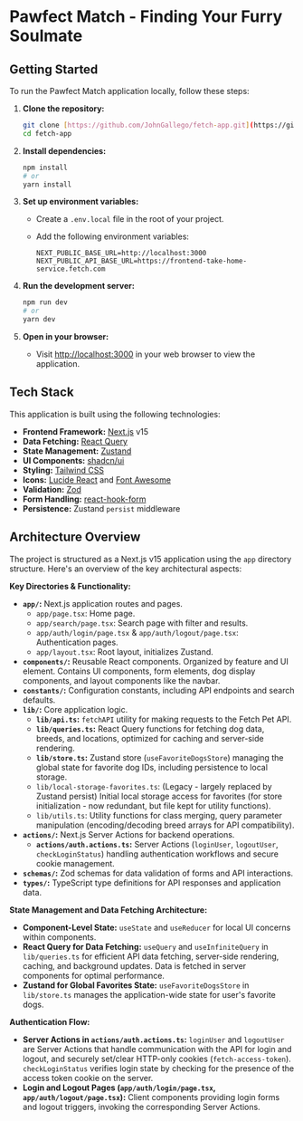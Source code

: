# Pawfect Match - Finding Your Furry Soulmate

## Getting Started

To run the Pawfect Match application locally, follow these steps:

1.  **Clone the repository:**

    ```bash
    git clone [https://github.com/JohnGallego/fetch-app.git](https://github.com/JohnGallego/fetch-app.git)
    cd fetch-app
    ```

2.  **Install dependencies:**

    ```bash
    npm install
    # or
    yarn install
    ```

3.  **Set up environment variables:**

    - Create a `.env.local` file in the root of your project.
    - Add the following environment variables:

      ```
      NEXT_PUBLIC_BASE_URL=http://localhost:3000
      NEXT_PUBLIC_API_BASE_URL=https://frontend-take-home-service.fetch.com
      ```

4.  **Run the development server:**

    ```bash
    npm run dev
    # or
    yarn dev
    ```

5.  **Open in your browser:**
    - Visit [http://localhost:3000](http://localhost:3000) in your web browser to view the application.

## Tech Stack

This application is built using the following technologies:

- **Frontend Framework:** [Next.js](https://nextjs.org) v15
- **Data Fetching:** [React Query](https://tanstack.com/query/latest)
- **State Management:** [Zustand](https://zustand-js.netlify.app/)
- **UI Components:** [shadcn/ui](https://ui.shadcn.com)
- **Styling:** [Tailwind CSS](https://tailwindcss.com)
- **Icons:** [Lucide React](https://lucide.dev/icons) and [Font Awesome](https://fontawesome.com)
- **Validation:** [Zod](https://zod.dev)
- **Form Handling:** [react-hook-form](https://react-hook-form.com)
- **Persistence:** Zustand `persist` middleware

## Architecture Overview

The project is structured as a Next.js v15 application using the `app` directory structure. Here's an overview of the key architectural aspects:

**Key Directories & Functionality:**

- **`app/`:** Next.js application routes and pages.
  - `app/page.tsx`: Home page.
  - `app/search/page.tsx`: Search page with filter and results.
  - `app/auth/login/page.tsx` & `app/auth/logout/page.tsx`: Authentication pages.
  - `app/layout.tsx`: Root layout, initializes Zustand.
- **`components/`:** Reusable React components. Organized by feature and UI element. Contains UI components, form elements, dog display components, and layout components like the navbar.
- **`constants/`:** Configuration constants, including API endpoints and search defaults.
- **`lib/`:** Core application logic.
  - **`lib/api.ts`:** `fetchAPI` utility for making requests to the Fetch Pet API.
  - **`lib/queries.ts`:** React Query functions for fetching dog data, breeds, and locations, optimized for caching and server-side rendering.
  - **`lib/store.ts`:** Zustand store (`useFavoriteDogsStore`) managing the global state for favorite dog IDs, including persistence to local storage.
  - `lib/local-storage-favorites.ts`: (Legacy - largely replaced by Zustand persist) Initial local storage access for favorites (for store initialization - now redundant, but file kept for utility functions).
  - `lib/utils.ts`: Utility functions for class merging, query parameter manipulation (encoding/decoding breed arrays for API compatibility).
- **`actions/`:** Next.js Server Actions for backend operations.
  - **`actions/auth.actions.ts`:** Server Actions (`loginUser`, `logoutUser`, `checkLoginStatus`) handling authentication workflows and secure cookie management.
- **`schemas/`:** Zod schemas for data validation of forms and API interactions.
- **`types/`:** TypeScript type definitions for API responses and application data.

**State Management and Data Fetching Architecture:**

- **Component-Level State:** `useState` and `useReducer` for local UI concerns within components.
- **React Query for Data Fetching:** `useQuery` and `useInfiniteQuery` in `lib/queries.ts` for efficient API data fetching, server-side rendering, caching, and background updates. Data is fetched in server components for optimal performance.
- **Zustand for Global Favorites State:** `useFavoriteDogsStore` in `lib/store.ts` manages the application-wide state for user's favorite dogs.

**Authentication Flow:**

- **Server Actions in `actions/auth.actions.ts`:** `loginUser` and `logoutUser` are Server Actions that handle communication with the API for login and logout, and securely set/clear HTTP-only cookies (`fetch-access-token`). `checkLoginStatus` verifies login state by checking for the presence of the access token cookie on the server.
- **Login and Logout Pages (`app/auth/login/page.tsx`, `app/auth/logout/page.tsx`):** Client components providing login forms and logout triggers, invoking the corresponding Server Actions.
